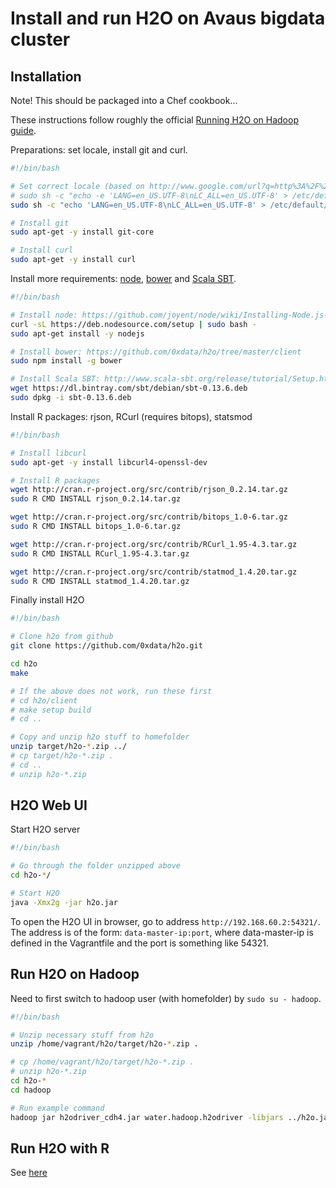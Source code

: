 # Install and run H2O on Avaus bigdata cluster

## Installation

Note! This should be packaged into a Chef cookbook...

These instructions follow roughly the official [Running H2O on Hadoop guide](http://docs.0xdata.com/deployment/hadoop_tutorial.html).

Preparations: set locale, install git and curl.

```bash
#!/bin/bash

# Set correct locale (based on http://www.google.com/url?q=http%3A%2F%2Faskubuntu.com%2Fquestions%2F162391%2Fhow-do-i-fix-my-locale-issue&sa=D&sntz=1&usg=AFQjCNHqArOU_XUHwtSKPwR5tKv4NdEr4w)
# sudo sh -c "echo -e 'LANG=en_US.UTF-8\nLC_ALL=en_US.UTF-8' > /etc/default/locale"
sudo sh -c "echo 'LANG=en_US.UTF-8\nLC_ALL=en_US.UTF-8' > /etc/default/locale"

# Install git
sudo apt-get -y install git-core

# Install curl
sudo apt-get -y install curl
```

Install more requirements: [node](https://github.com/joyent/node/wiki/Installing-Node.js-via-package-manager), [bower](https://github.com/0xdata/h2o/tree/master/client) and [Scala SBT](http://www.scala-sbt.org/release/tutorial/Setup.html).

```bash
#!/bin/bash

# Install node: https://github.com/joyent/node/wiki/Installing-Node.js-via-package-manager
curl -sL https://deb.nodesource.com/setup | sudo bash -
sudo apt-get install -y nodejs

# Install bower: https://github.com/0xdata/h2o/tree/master/client
sudo npm install -g bower

# Install Scala SBT: http://www.scala-sbt.org/release/tutorial/Setup.html
wget https://dl.bintray.com/sbt/debian/sbt-0.13.6.deb
sudo dpkg -i sbt-0.13.6.deb
```

Install R packages: rjson, RCurl (requires bitops), statsmod

```bash
#!/bin/bash

# Install libcurl
sudo apt-get -y install libcurl4-openssl-dev

# Install R packages
wget http://cran.r-project.org/src/contrib/rjson_0.2.14.tar.gz
sudo R CMD INSTALL rjson_0.2.14.tar.gz

wget http://cran.r-project.org/src/contrib/bitops_1.0-6.tar.gz
sudo R CMD INSTALL bitops_1.0-6.tar.gz

wget http://cran.r-project.org/src/contrib/RCurl_1.95-4.3.tar.gz
sudo R CMD INSTALL RCurl_1.95-4.3.tar.gz

wget http://cran.r-project.org/src/contrib/statmod_1.4.20.tar.gz
sudo R CMD INSTALL statmod_1.4.20.tar.gz
```

Finally install H2O

```bash
#!/bin/bash

# Clone h2o from github
git clone https://github.com/0xdata/h2o.git

cd h2o
make

# If the above does not work, run these first
# cd h2o/client
# make setup build
# cd ..

# Copy and unzip h2o stuff to homefolder
unzip target/h2o-*.zip ../
# cp target/h2o-*.zip .
# cd ..
# unzip h2o-*.zip
```


## H2O Web UI

Start H2O server

```bash
#!/bin/bash

# Go through the folder unzipped above
cd h2o-*/

# Start H2O
java -Xmx2g -jar h2o.jar
```

To open the H2O UI in browser, go to address `http://192.168.60.2:54321/`. The address is of the form: `data-master-ip:port`, where data-master-ip is defined in the Vagrantfile and the port is something like 54321. 

## Run H2O on Hadoop

Need to first switch to hadoop user (with homefolder) by `sudo su - hadoop`.

```bash
#!/bin/bash

# Unzip necessary stuff from h2o
unzip /home/vagrant/h2o/target/h2o-*.zip .

# cp /home/vagrant/h2o/target/h2o-*.zip .
# unzip h2o-*.zip
cd h2o-*
cd hadoop

# Run example command
hadoop jar h2odriver_cdh4.jar water.hadoop.h2odriver -libjars ../h2o.jar -mapperXmx 1g -nodes 2 -output h20_test_output
```

## Run H2O with R

See [here](https://github.com/avaus/bigdata-examples/blob/master/R/R_H2O.md)
